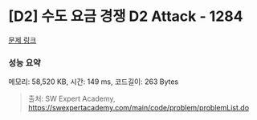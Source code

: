 # [D2] 수도 요금 경쟁 D2 Attack - 1284 

[문제 링크](https://swexpertacademy.com/main/code/problem/problemDetail.do?contestProbId=AV189xUaI8UCFAZN) 

### 성능 요약

메모리: 58,520 KB, 시간: 149 ms, 코드길이: 263 Bytes



> 출처: SW Expert Academy, https://swexpertacademy.com/main/code/problem/problemList.do